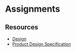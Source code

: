 # Assignments

## Resources
- [Design](https://www.figma.com/file/MY44um0jgq0k1FCk2x29qN/JustRun.ml?node-id=0%3A1)
- [Product Design Specification](https://www.figma.com/proto/MY44um0jgq0k1FCk2x29qN/JustRun.ml?node-id=7%3A2&viewport=233%2C500%2C0.22828209400177002&scaling=min-zoom)
